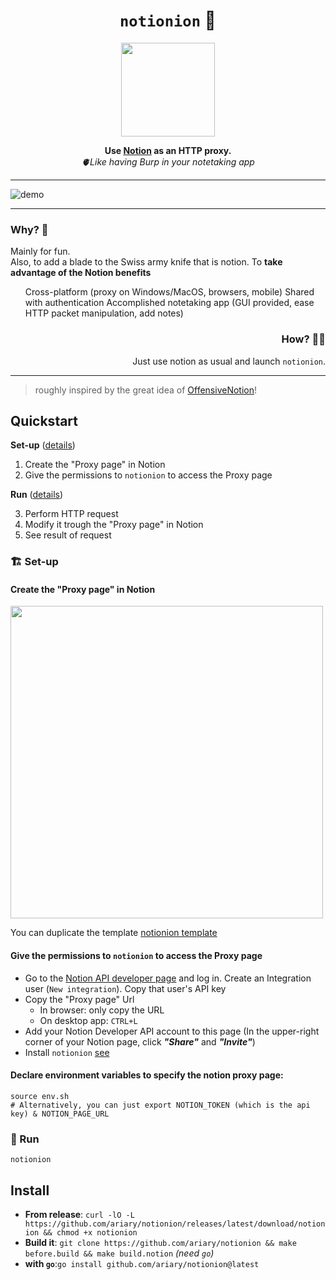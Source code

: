 <div align="center">
<h1>
  <code>notionion</code> 🧅
</h1>
  <img src="https://github.com/ariary/notionion/blob/main/img/onion-logo.png"  width=150>
  
  <strong> Use <a href="https://www.notion.so">Notion</a> as an HTTP proxy.</strong><br>
  <i>🫀Like having Burp in your notetaking app</i>
</div>

---

![demo](https://github.com/ariary/Notionion/blob/main/img/demo-fast.gif)

---

<div align=left>
<h3 >Why? 🤔 </h3>
Mainly for fun. <br> Also, to add a blade to the Swiss army knife that is notion. To <b>take advantage of the Notion benefits</b>
<ul>
<il>Cross-platform (proxy on Windows/MacOS, browsers, mobile)</il>
<il>Shared with authentication</il>
<il>Accomplished notetaking app (GUI provided, ease HTTP packet manipulation, add notes)</il>
</ul>

</div>
<div align=right>
<h3 >How?  🤷‍♂️</h3>
Just use notion as usual and launch <code>notionion</code>.
</div>

---
<blockquote align=left>
roughly inspired by the great idea of <a href="https://github.com/mttaggart/OffensiveNotion">OffensiveNotion</a>! 
</blockquote>

## Quickstart

**Set-up**  ([details](#-set-up))
1. Create the "Proxy page" in Notion
2. Give the permissions to `notionion` to access the Proxy page 

**Run** ([details](#-run))

3. Perform HTTP request
4. Modify it trough the "Proxy page" in Notion
5. See result of request

### 🏗️ Set-up

#### Create the "Proxy page" in Notion

<img src="https://github.com/ariary/Notionion/blob/main/img/proxy-page.png"  width=500>

You can duplicate the template [notionion template](https://fluff-grade-468.notion.site/notionion_template-f95213ec89a04f66ad895ddac850d33e)

#### Give the permissions to `notionion` to access the Proxy page
* Go to the [Notion API developer page](https://developers.notion.com/) and log in. Create an Integration user (`New integration`). Copy that user's API key
* Copy the "Proxy page" Url
  * In browser: only copy the URL
  * On desktop app: `CTRL+L`
* Add your Notion Developer API account to this page (In the upper-right corner of your Notion page, click ***"Share"*** and ***"Invite"***)
* Install `notionion` [see](#install)

#### Declare environment variables to specify the notion proxy page:
```shell
source env.sh
# Alternatively, you can just export NOTION_TOKEN (which is the api key) & NOTION_PAGE_URL
```

### 👟 Run

```shell
notionion
```


## Install
* **From release**: `curl -lO -L https://github.com/ariary/notionion/releases/latest/download/notionion && chmod +x notionion`
* **Build it**: `git clone https://github.com/ariary/notionion && make before.build && make build.notion` *(need `go`)*
* **with `go`**:`go install github.com/ariary/notionion@latest`
